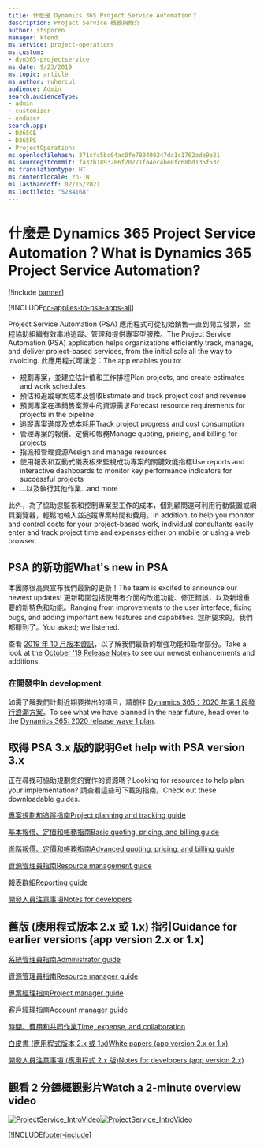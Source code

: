 ```yaml
---
title: 什麼是 Dynamics 365 Project Service Automation？
description: Project Service 概觀與簡介
author: stsporen
manager: kfend
ms.service: project-operations
ms.custom:
- dyn365-projectservice
ms.date: 9/23/2019
ms.topic: article
ms.author: ruhercul
audience: Admin
search.audienceType:
- admin
- customizer
- enduser
search.app:
- D365CE
- D365PS
- ProjectOperations
ms.openlocfilehash: 371cfc5bc04ac0fe780400247dc1c1762ade9e21
ms.sourcegitcommit: fa32b1893286f20271fa4ec4be8fc68bd135f53c
ms.translationtype: HT
ms.contentlocale: zh-TW
ms.lasthandoff: 02/15/2021
ms.locfileid: "5284168"
---
```

# <a name="what-is-dynamics-365-project-service-automation"></a><span data-ttu-id="41f15-103">什麼是 Dynamics 365 Project Service Automation？</span><span class="sxs-lookup"><span data-stu-id="41f15-103">What is Dynamics 365 Project Service Automation?</span></span>

[!include [banner](../includes/psa-now-project-operations.md)]

[!INCLUDE[cc-applies-to-psa-apps-all](../includes/cc-applies-to-psa-apps-all.md)]

<span data-ttu-id="41f15-104">Project Service Automation (PSA) 應用程式可從初始銷售一直到開立發票，全程協助組織有效率地追蹤、管理和提供專案型服務。</span><span class="sxs-lookup"><span data-stu-id="41f15-104">The Project Service Automation (PSA) application helps organizations efficiently track, manage, and deliver project-based services, from the initial sale all the way to invoicing.</span></span> <span data-ttu-id="41f15-105">此應用程式可讓您：</span><span class="sxs-lookup"><span data-stu-id="41f15-105">The app enables you to:</span></span>

- <span data-ttu-id="41f15-106">規劃專案，並建立估計值和工作排程</span><span class="sxs-lookup"><span data-stu-id="41f15-106">Plan projects, and create estimates and work schedules</span></span>
- <span data-ttu-id="41f15-107">預估和追蹤專案成本及營收</span><span class="sxs-lookup"><span data-stu-id="41f15-107">Estimate and track project cost and revenue</span></span>
- <span data-ttu-id="41f15-108">預測專案在準銷售案源中的資源需求</span><span class="sxs-lookup"><span data-stu-id="41f15-108">Forecast resource requirements for projects in the pipeline</span></span>
- <span data-ttu-id="41f15-109">追蹤專案進度及成本耗用</span><span class="sxs-lookup"><span data-stu-id="41f15-109">Track project progress and cost consumption</span></span>
- <span data-ttu-id="41f15-110">管理專案的報價、定價和帳務</span><span class="sxs-lookup"><span data-stu-id="41f15-110">Manage quoting, pricing, and billing for projects</span></span>
- <span data-ttu-id="41f15-111">指派和管理資源</span><span class="sxs-lookup"><span data-stu-id="41f15-111">Assign and manage resources</span></span>
- <span data-ttu-id="41f15-112">使用報表和互動式儀表板來監視成功專案的關鍵效能指標</span><span class="sxs-lookup"><span data-stu-id="41f15-112">Use reports and interactive dashboards to monitor key performance indicators for successful projects</span></span>
- <span data-ttu-id="41f15-113">...以及執行其他作業</span><span class="sxs-lookup"><span data-stu-id="41f15-113">...and more</span></span>

<span data-ttu-id="41f15-114">此外，為了協助您監視和控制專案型工作的成本，個別顧問還可利用行動裝置或網頁瀏覽器，輕鬆地輸入並追蹤專案時間和費用。</span><span class="sxs-lookup"><span data-stu-id="41f15-114">In addition, to help you monitor and control costs for your project-based work, individual consultants easily enter and track project time and expenses either on mobile or using a web browser.</span></span>

## <a name="whats-new-in-psa"></a><span data-ttu-id="41f15-115">PSA 的新功能</span><span class="sxs-lookup"><span data-stu-id="41f15-115">What's new in PSA</span></span>
<span data-ttu-id="41f15-116">本團隊很高興宣布我們最新的更新！</span><span class="sxs-lookup"><span data-stu-id="41f15-116">The team is excited to announce our newest updates!</span></span> <span data-ttu-id="41f15-117">更新範圍包括使用者介面的改進功能、修正錯誤，以及新增重要的新特色和功能。</span><span class="sxs-lookup"><span data-stu-id="41f15-117">Ranging from improvements to the user interface, fixing bugs, and adding important new features and capabilties.</span></span> <span data-ttu-id="41f15-118">您所要求的，我們都聽到了。</span><span class="sxs-lookup"><span data-stu-id="41f15-118">You asked; we listened.</span></span>

<span data-ttu-id="41f15-119">查看 [2019 年 10 月版本資訊](https://docs.microsoft.com/dynamics365-release-plan/2019wave2/index)，以了解我們最新的增強功能和新增部分。</span><span class="sxs-lookup"><span data-stu-id="41f15-119">Take a look at the [October '19 Release Notes](https://docs.microsoft.com/dynamics365-release-plan/2019wave2/index) to see our newest enhancements and additions.</span></span>

### <a name="in-development"></a><span data-ttu-id="41f15-120">在開發中</span><span class="sxs-lookup"><span data-stu-id="41f15-120">In development</span></span>
<span data-ttu-id="41f15-121">如需了解我們計劃近期要推出的項目，請前往 [Dynamics 365：2020 年第 1 段發行浪潮方案](https://docs.microsoft.com/dynamics365-release-plan/2020wave1/index)。</span><span class="sxs-lookup"><span data-stu-id="41f15-121">To see what we have planned in the near future, head over to the [Dynamics 365: 2020 release wave 1 plan](https://docs.microsoft.com/dynamics365-release-plan/2020wave1/index).</span></span>

## <a name="get-help-with-psa-version-3x"></a><span data-ttu-id="41f15-122">取得 PSA 3.x 版的說明</span><span class="sxs-lookup"><span data-stu-id="41f15-122">Get help with PSA version 3.x</span></span>
<span data-ttu-id="41f15-123">正在尋找可協助規劃您的實作的資源嗎？</span><span class="sxs-lookup"><span data-stu-id="41f15-123">Looking for resources to help plan your implementation?</span></span> <span data-ttu-id="41f15-124">請查看這些可下載的指南。</span><span class="sxs-lookup"><span data-stu-id="41f15-124">Check out these downloadable guides.</span></span>

 [<span data-ttu-id="41f15-125">專案規劃和追蹤指南</span><span class="sxs-lookup"><span data-stu-id="41f15-125">Project planning and tracking guide</span></span>](../psa/implementation-guides/project-planning-tracking.md)

 [<span data-ttu-id="41f15-126">基本報價、定價和帳務指南</span><span class="sxs-lookup"><span data-stu-id="41f15-126">Basic quoting, pricing, and billing guide</span></span>](../psa/implementation-guides/begin-quoting-pricing-billing.md)

 [<span data-ttu-id="41f15-127">進階報價、定價和帳務指南</span><span class="sxs-lookup"><span data-stu-id="41f15-127">Advanced quoting, pricing, and billing guide</span></span>](../psa/implementation-guides/adv-quoting-pricing-billing.md)

 [<span data-ttu-id="41f15-128">資源管理員指南</span><span class="sxs-lookup"><span data-stu-id="41f15-128">Resource management guide</span></span>](../psa/implementation-guides/resource-management-guide.md)

 [<span data-ttu-id="41f15-129">報表群組</span><span class="sxs-lookup"><span data-stu-id="41f15-129">Reporting guide</span></span>](../psa/implementation-guides/reporting-guide.md)

 [<span data-ttu-id="41f15-130">開發人員注意事項</span><span class="sxs-lookup"><span data-stu-id="41f15-130">Notes for developers</span></span>](../psa/developer-guides/overview-dev-notes-v3.x.md)

## <a name="guidance-for-earlier-versions-app-version-2x-or-1x"></a><span data-ttu-id="41f15-131">舊版 (應用程式版本 2.x 或 1.x) 指引</span><span class="sxs-lookup"><span data-stu-id="41f15-131">Guidance for earlier versions (app version 2.x or 1.x)</span></span>
 [<span data-ttu-id="41f15-132">系統管理員指南</span><span class="sxs-lookup"><span data-stu-id="41f15-132">Administrator guide</span></span>](../psa/admin-guide.md)

 [<span data-ttu-id="41f15-133">資源管理員指南</span><span class="sxs-lookup"><span data-stu-id="41f15-133">Resource manager guide</span></span>](../psa/resource-manager-guide.md)

 [<span data-ttu-id="41f15-134">專案經理指南</span><span class="sxs-lookup"><span data-stu-id="41f15-134">Project manager guide</span></span>](../psa/project-manager-guide.md)

 [<span data-ttu-id="41f15-135">客戶經理指南</span><span class="sxs-lookup"><span data-stu-id="41f15-135">Account manager guide</span></span>](../psa/account-manager-guide.md)

 [<span data-ttu-id="41f15-136">時間、費用和共同作業</span><span class="sxs-lookup"><span data-stu-id="41f15-136">Time, expense, and collaboration</span></span>](../psa/time-expense-collaboration-guide.md)

 [<span data-ttu-id="41f15-137">白皮書 (應用程式版本 2.x 或 1.x)</span><span class="sxs-lookup"><span data-stu-id="41f15-137">White papers (app version 2.x or 1.x)</span></span>](../psa/white-papers.md)

 [<span data-ttu-id="41f15-138">開發人員注意事項 (應用程式 2.x 版)</span><span class="sxs-lookup"><span data-stu-id="41f15-138">Notes for developers (app version 2.x)</span></span>](../psa/developer-guides/add-custom-qoi-forms-v2.x.md)

 ## <a name="watch-a-2-minute-overview-video"></a><span data-ttu-id="41f15-139">觀看 2 分鐘概觀影片</span><span class="sxs-lookup"><span data-stu-id="41f15-139">Watch a 2-minute overview video</span></span>
 <a name="heroArea"></a> <span data-ttu-id="41f15-140">[![ProjectService_IntroVideo](../psa/media/project-service-intro-video.png "ProjectService_IntroVideo")](https://go.microsoft.com/fwlink/p/?LinkId=799457)</span><span class="sxs-lookup"><span data-stu-id="41f15-140">[![ProjectService_IntroVideo](../psa/media/project-service-intro-video.png "ProjectService_IntroVideo")](https://go.microsoft.com/fwlink/p/?LinkId=799457)</span></span>




[!INCLUDE[footer-include](../includes/footer-banner.md)]